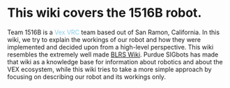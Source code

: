 # This wiki covers the 1516B robot.


Team 1516B is a <span style="color: skyblue;">Vex VRC</span> team based out of San Ramon, California. In this wiki, we try to explain the workings of our robot and how they were implemented and decided upon from a high-level perspective. This wiki resembles the extremely well made [BLRS Wiki](https://wiki.purduesigbots.com/). Purdue SIGbots has made that wiki as a knowledge base for information about robotics and about the VEX ecosystem, while this wiki tries to take a more simple approach by focusing on describing our robot and its workings only.

